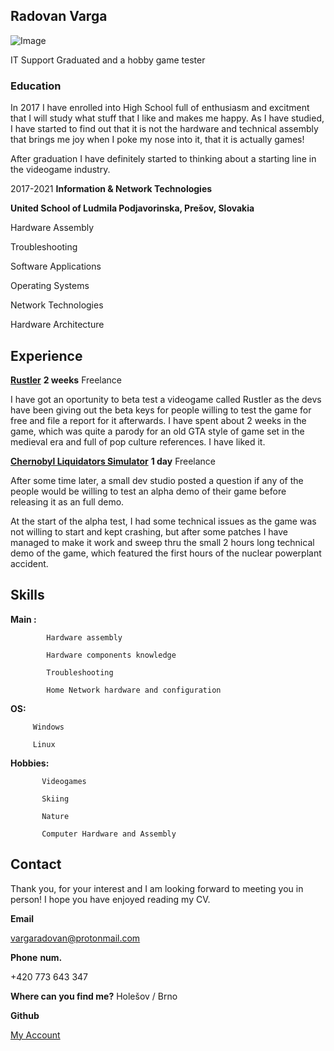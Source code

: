 ## **Radovan Varga**                                                                    
   ![Image](https://user-images.githubusercontent.com/86750452/124050015-ec64d200-da19-11eb-9bce-fd69d4cacf71.png)


IT Support Graduated and a hobby game tester
### **Education**

In 2017 I have enrolled into High School full of enthusiasm and excitment that I will study what stuff that I like and makes me happy.
As I have studied, I have started to find out that it is not the hardware and technical assembly that brings me joy when I poke my nose into it, that it is actually games!

After graduation I have definitely started to thinking about a starting line in the videogame industry.

2017-2021
**Information & Network Technologies**

**United School of Ludmila Podjavorinska, Prešov, Slovakia**

Hardware Assembly

Troubleshooting

Software Applications

Operating Systems

Network Technologies

Hardware Architecture

## Experience

[**Rustler**](https://store.steampowered.com/app/844260/Rustler/)
**2 weeks**
Freelance

I have got an oportunity to beta test a videogame called Rustler as the devs have been giving out the beta keys for people willing to test the game for free and file a report for it afterwards. I have spent about 2 weeks in the game, which was quite a parody for an old GTA style of game set in the medieval era and full of pop culture references. I have liked it.

[**Chernobyl Liquidators Simulator**](https://store.steampowered.com/app/1113010/Chernobyl_Liquidators_Simulator/)
**1 day**
Freelance

After some time later, a small dev studio posted a question if any of the people would be willing to test an alpha demo of their game before releasing it as an full demo.

At the start of the alpha test, I had some technical issues as the game was not willing to start and kept crashing, but after some patches I have managed to make it work and sweep thru the small 2 hours long technical demo of the game, which featured the first hours of the nuclear powerplant accident.

## Skills

**Main :** 

            Hardware assembly

            Hardware components knowledge
            
            Troubleshooting
            
            Home Network hardware and configuration
            
 **OS:** 
         
         Windows
 
         Linux
          
 **Hobbies:** 
           
           Videogames
           
           Skiing
           
           Nature
           
           Computer Hardware and Assembly
           
           
## Contact

Thank you, for your interest and I am looking forward to meeting you in person!
I hope you have enjoyed reading my CV.


**Email**

vargaradovan@protonmail.com

**Phone**
 **num.**
 
 +420 773 643 347
 
 **Where can you find me?**
 Holešov / Brno 
 
 **Github**

[My Account](https://github.com/Taik1e)
  
